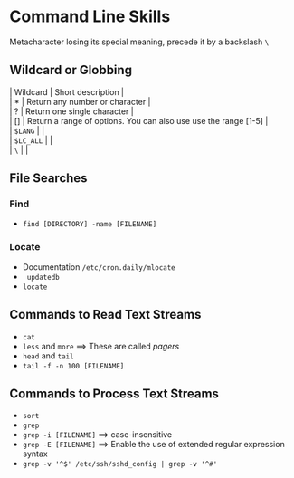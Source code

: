 # Command Line Skills  

Metacharacter losing its special meaning, precede it by a backslash `\`

## Wildcard  or Globbing  
| Wildcard | Short description |  
| * | Return any number or character |  
| ? | Return one single character |  
| [] | Return a range of options. You can also use use the range [1-5] |  
| `$LANG` | |  
| `$LC_ALL` | |  
| `\` | |  

## File Searches  

### Find  
- `find [DIRECTORY] -name [FILENAME]`  

### Locate  
- Documentation `/etc/cron.daily/mlocate`
- ` updatedb`
- `locate`  

## Commands to Read Text Streams  
- `cat`  
- `less` and `more` ==> These are called *pagers*  
- `head` and `tail`
- `tail -f -n 100 [FILENAME]`  

## Commands to Process Text Streams  
- `sort`  
- `grep`  
- `grep -i [FILENAME]` ==> case-insensitive  
- `grep -E [FILENAME]` ==> Enable the use of extended regular expression syntax  
- `grep -v '^$' /etc/ssh/sshd_config | grep -v '^#'`
